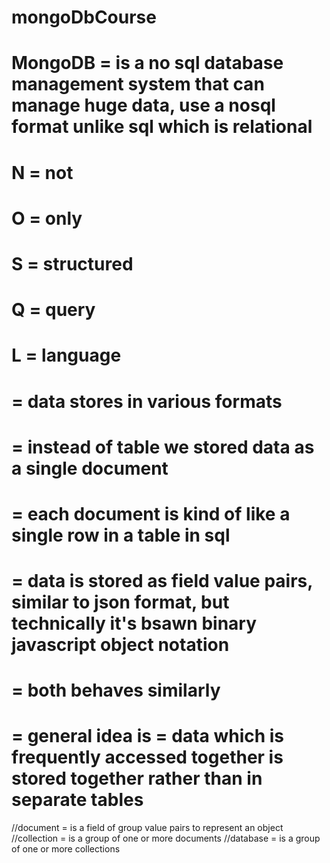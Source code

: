 # mongoDbCourse

# MongoDB = is a no sql database management system that can manage huge data, use a nosql format unlike sql which is relational

# N = not 
# O = only
# S = structured
# Q = query
# L = language
# = data stores in various formats
# = instead of table we stored data as a single document
# = each document is kind of like a single row in a table in sql
# = data is stored as field value pairs, similar to json format, but technically it's bsawn binary javascript object notation
# = both behaves similarly

# = general idea is = data which is frequently accessed together is stored together rather than in separate tables

//document = is a field of group value pairs to represent an object
//collection = is a group of one or more documents 
//database = is a group of one or more collections 
